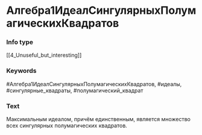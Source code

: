 # Алгебра1ИдеалСингулярныхПолумагическихКвадратов
### Info type
[[4_Unuseful_but_interesting]]
### Keywords
#Алгебра1ИдеалСингулярныхПолумагическихКвадратов, #идеалы, #сингулярные_квадраты, #полумагический_квадрат
### Text
Максимальным идеалом, причём единственным, является множество всех сингулярных полумагических квадратов.